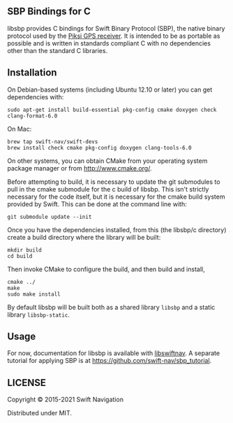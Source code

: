 ## SBP Bindings for C

libsbp provides C bindings for Swift Binary Protocol (SBP), the native
binary protocol used by the
[Piksi GPS receiver](http://swiftnav.com/piksi.html). It is intended
to be as portable as possible and is written in standards compliant C
with no dependencies other than the standard C libraries.

## Installation

On Debian-based systems (including Ubuntu 12.10 or later) you can get
dependencies with:

```shell
sudo apt-get install build-essential pkg-config cmake doxygen check clang-format-6.0
```

On Mac:

```shell
brew tap swift-nav/swift-devs
brew install check cmake pkg-config doxygen clang-tools-6.0
```

On other systems, you can obtain CMake from your operating system
package manager or from http://www.cmake.org/.

Before attempting to build, it is necessary to update the git submodules to pull in the cmake submodule for the c build of libsbp.  This isn't strictly necessary for the code itself, but it is necessary for the cmake build system provided by Swift. This can be done at the command line with:

```git submodule update --init```

Once you have the dependencies installed, from this (the libsbp/c directory)
create a build directory where the library will be built:

```shell
mkdir build
cd build
```

Then invoke CMake to configure the build, and then build and install,

```shell
cmake ../
make
sudo make install
```

By default libsbp will be built both as a shared library `libsbp` and
a static library `libsbp-static`.

## Usage

For now, documentation for libsbp is available with
[libswiftnav](https://swift-nav.github.io/libsbp/c/build/docs/html). A
separate tutorial for applying SBP is at
https://github.com/swift-nav/sbp_tutorial.

## LICENSE

Copyright © 2015-2021 Swift Navigation

Distributed under MIT.
